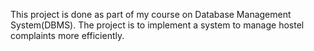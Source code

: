 This project is done as part of my course on Database Management System(DBMS). The project is to implement a system to manage hostel complaints more efficiently.

